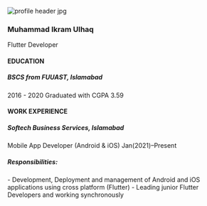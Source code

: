 ![profile header jpg](https://user-images.githubusercontent.com/54985306/132941381-9fee61a2-a721-4236-86ec-035de9363a36.jpg)
<h3>Muhammad Ikram Ulhaq</h3>
Flutter Developer
<h4>EDUCATION</h4>
<h5>BSCS from FUUAST, Islamabad</h5>
2016 - 2020
Graduated with CGPA 3.59
<h4>WORK EXPERIENCE</h4>
<h5>Softech Business Services, Islamabad</h5>
Mobile App Developer (Android & iOS) 
Jan(2021)–Present
<h5>Responsibilities:</h5>
- Development, Deployment and management of Android and iOS applications using cross platform (Flutter)
- Leading junior Flutter Developers and working synchronously

